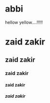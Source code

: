 # abbi
hellow yellow....!!!!! <br>
<h1>zaid zakir</h1>
<h2>zaid zakir</h2>
<h3>zaid zakir</h3>
<h4>zaid zakir</h4>
<h5>zaid zakir</h5>
